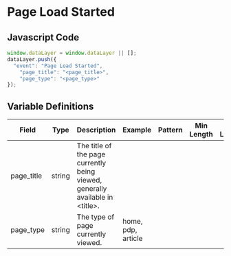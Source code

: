 # Page Load Started

### 

## Javascript Code
```js
window.dataLayer = window.dataLayer || [];
dataLayer.push({
  "event": "Page Load Started",
    "page_title": "<page_title>",
    "page_type": "<page_type>"
});
```

## Variable Definitions

|Field|Type|Description|Example|Pattern|Min Length|Max Length|Minimum|Maximum|Multiple Of|
| --- | --- | --- | --- | --- | --- | --- | --- | --- | --- |
|page_title|string|The title of the page currently being viewed, generally available in &lt;title&gt;.||||||||
|page_type|string|The type of page currently viewed.|home, pdp, article|||||||



